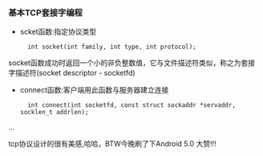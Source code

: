 ### 基本TCP套接字编程
- scket函数:指定协议类型

		int socket(int family, int type, int protocol);
socket函数成功时返回一个小的非负整数值，它与文件描述符类似，称之为套接字描述符(socket descriptor - socketfd)
- connect函数:客户端用此函数与服务器建立连接

		int connect(int socketfd, const struct sockaddr *servaddr, socklen_t addrlen);
...

tcp协议设计的很有美感,哈哈，BTW今晚刷了下Android 5.0 大赞!!!